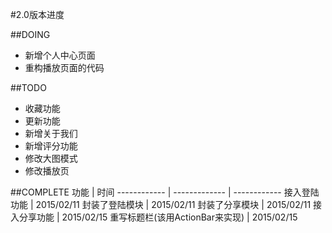 #2.0版本进度

##DOING
+   新增个人中心页面
+   重构播放页面的代码

##TODO
+   收藏功能
+   更新功能
+   新增关于我们
+   新增评分功能
+   修改大图模式
+   修改播放页

##COMPLETE
功能 | 时间
------------ | ------------- | ------------
接入登陆功能 | 2015/02/11
封装了登陆模块 | 2015/02/11
封装了分享模块 | 2015/02/11
接入分享功能 | 2015/02/15
重写标题栏(该用ActionBar来实现) | 2015/02/15

